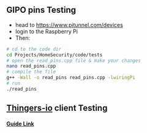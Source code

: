 ## GIPO pins Testing

- head to https://www.pitunnel.com/devices
- login to the Raspberry Pi
- Then:

```bash
# cd to the code dir
cd Projects/HomeSecurity/code/tests
# open the read_pins.cpp file & make your changes
nano read_pins.cpp
# compile the file
g++ -Wall -o read_pins read_pins.cpp -lwiringPi
# run 
./read_pins
```

## [Thingers-io](http://Thingers.io) client Testing

#### [Guide Link](https://www.whitelist1.com/2017/08/thingerio-iot-platform-ii-controlling.html)

